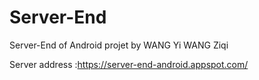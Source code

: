 # Server-End
Server-End of Android projet
by WANG Yi WANG Ziqi

Server address :https://server-end-android.appspot.com/

